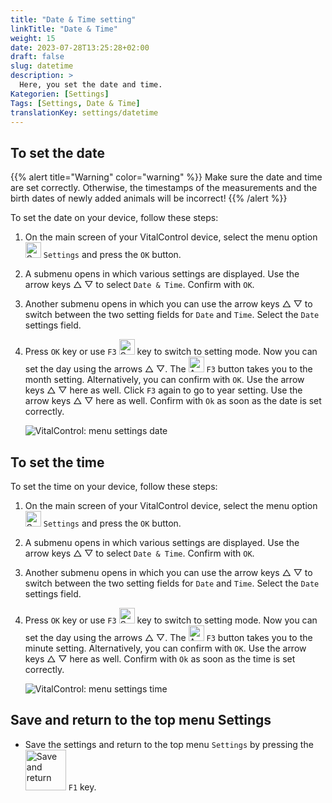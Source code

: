 ```yaml
---
title: "Date & Time setting"
linkTitle: "Date & Time"
weight: 15
date: 2023-07-28T13:25:28+02:00
draft: false
slug: datetime
description: >
  Here, you set the date and time.
Kategorien: [Settings]
Tags: [Settings, Date & Time]
translationKey: settings/datetime
---
```

## To set the date
{{% alert title="Warning" color="warning" %}}
Make sure the date and time are set correctly. Otherwise, the timestamps of the measurements and the birth dates of newly added animals will be incorrect!
{{% /alert %}}

To set the date on your device, follow these steps:

1. On the main screen of your VitalControl device, select the menu option <img src="/icons/gear.svg" width="25" align="bottom" alt="Settings" /> `Settings` and press the `OK` button.

2. A submenu opens in which various settings are displayed. Use the arrow keys △ ▽ to select `Date & Time`. Confirm with `OK`.

3. Another submenu opens in which you can use the arrow keys △ ▽ to switch between the two setting fields for `Date` and `Time`. Select the `Date` settings field.

4. Press `OK` key or use `F3` <img src="/icons/edit.svg" width="25" align="bottom" alt="Settings" /> key to switch to setting mode. Now you can set the day using the arrows △ ▽. The <img src="/icons/arrow.svg" width="25" align="bottom" alt="Arrow" /> `F3` button takes you to the month setting. Alternatively, you can confirm with `OK`. Use the arrow keys △ ▽ here as well. Click `F3` again to go to year setting. Use the arrow keys △ ▽ here as well. Confirm with `Ok` as soon as the date is set correctly.

    ![VitalControl: menu settings date](../images/date.png "To set the date")

## To set the time

To set the time on your device, follow these steps:

1. On the main screen of your VitalControl device, select the menu option <img src="/icons/gear.svg" width="25" align="bottom" alt="Settings" /> `Settings` and press the `OK` button.

2. A submenu opens in which various settings are displayed. Use the arrow keys △ ▽ to select `Date & Time`. Confirm with `OK`.

3. Another submenu opens in which you can use the arrow keys △ ▽ to switch between the two setting fields for `Date` and `Time`. Select the `Date` settings field.

4. Press `OK` key or use `F3` <img src="/icons/edit.svg" width="25" align="bottom" alt="Settings" /> key to switch to setting mode. Now you can set the day using the arrows △ ▽. The <img src="/icons/arrow.svg" width="25" align="bottom" alt="Arrow" /> `F3` button takes you to the minute setting. Alternatively, you can confirm with `OK`. Use the arrow keys △ ▽ here as well. Confirm with `Ok` as soon as the time is set correctly.

    ![VitalControl: menu settings time](../images/time.png "To set the time")

## Save and return to the top menu Settings

- Save the settings and return to the top menu `Settings` by pressing the <img src="/icons/footer/save_exit.svg" width="65" align="bottom" alt="Save and return" /> `F1` key.